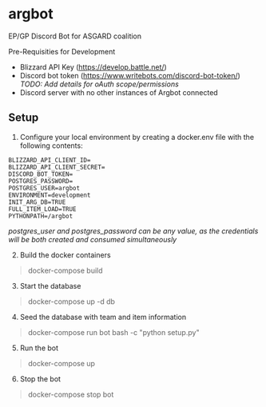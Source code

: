 # argbot
EP/GP Discord Bot for ASGARD coalition

Pre-Requisities for Development
* Blizzard API Key (https://develop.battle.net/)
* Discord bot token (https://www.writebots.com/discord-bot-token/) *TODO:  Add details for oAuth scope/permissions*
* Discord server with no other instances of Argbot connected

## Setup
1. Configure your local environment by creating a docker.env file with the following contents:
```
BLIZZARD_API_CLIENT_ID= 
BLIZZARD_API_CLIENT_SECRET= 
DISCORD_BOT_TOKEN=
POSTGRES_PASSWORD=
POSTGRES_USER=argbot
ENVIRONMENT=development
INIT_ARG_DB=TRUE
FULL_ITEM_LOAD=TRUE
PYTHONPATH=/argbot
```
*postgres_user and postgres_password can be any value, as the credentials will be both created and consumed simultaneously*

2. Build the docker containers
>docker-compose build

3. Start the database
>docker-compose up -d db

4. Seed the database with team and item information
>docker-compose run bot bash -c "python setup.py"

5. Run the bot
>docker-compose up 

6. Stop the bot
>docker-compose stop bot
